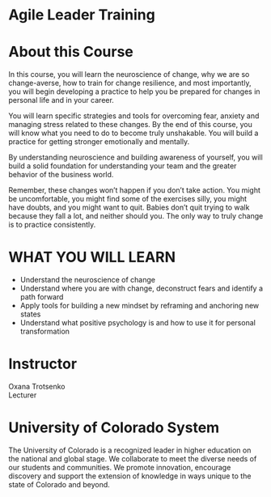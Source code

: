 # Agile Leader Training


# About this Course
In this course, you will learn the neuroscience of change, why we are so change-averse, how to train for change resilience, and most importantly, you will begin developing a practice to help you be prepared for changes in personal life and in your career. 

You will learn specific strategies and tools for overcoming fear, anxiety and managing stress related to these changes. By the end of this course, you will know what you need to do to become truly unshakable. You will build a practice for getting stronger emotionally and mentally. 

By understanding neuroscience and building awareness of yourself, you will build a solid foundation for understanding your team and the greater behavior of the business world. 

Remember, these changes won’t happen if you don’t take action. You might be uncomfortable, you might find some of the exercises silly,  you might have doubts, and you might want to quit. Babies don’t quit trying to walk because they fall a lot, and neither should you. The only way to truly change is to practice consistently.

# WHAT YOU WILL LEARN
* Understand the neuroscience of change
* Understand where you are with change, deconstruct fears and identify a path forward
* Apply tools for building a new mindset by reframing and anchoring new states
* Understand what positive psychology is and how to use it for personal transformation

# Instructor
Oxana Trotsenko <br>
Lecturer

# University of Colorado System
The University of Colorado is a recognized leader in higher education on the national and global stage. We collaborate to meet the diverse needs of our students and communities. We promote innovation, encourage discovery and support the extension of knowledge in ways unique to the state of Colorado and beyond.


